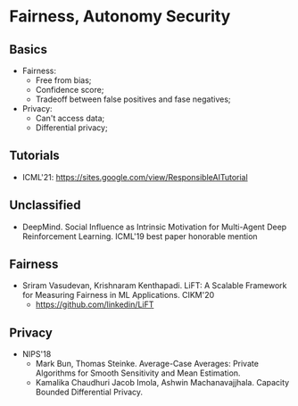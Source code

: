 # Fairness, Autonomy Security

## Basics
- Fairness:
	- Free from bias;
	- Confidence score;
	- Tradeoff between false positives and fase negatives;
- Privacy:
	- Can't access data;
	- Differential privacy;

## Tutorials
- ICML'21: https://sites.google.com/view/ResponsibleAITutorial

## Unclassified
- DeepMind. Social Influence as Intrinsic Motivation for Multi-Agent Deep Reinforcement Learning. ICML'19 best paper honorable mention

## Fairness
- Sriram Vasudevan, Krishnaram Kenthapadi. LiFT: A Scalable Framework for Measuring Fairness in ML Applications. CIKM'20
	- https://github.com/linkedin/LiFT

## Privacy
- NIPS'18
	- Mark Bun, Thomas Steinke. Average-Case Averages: Private Algorithms for Smooth Sensitivity and Mean Estimation.
	- Kamalika Chaudhuri Jacob Imola, Ashwin Machanavajjhala. Capacity Bounded Differential Privacy.